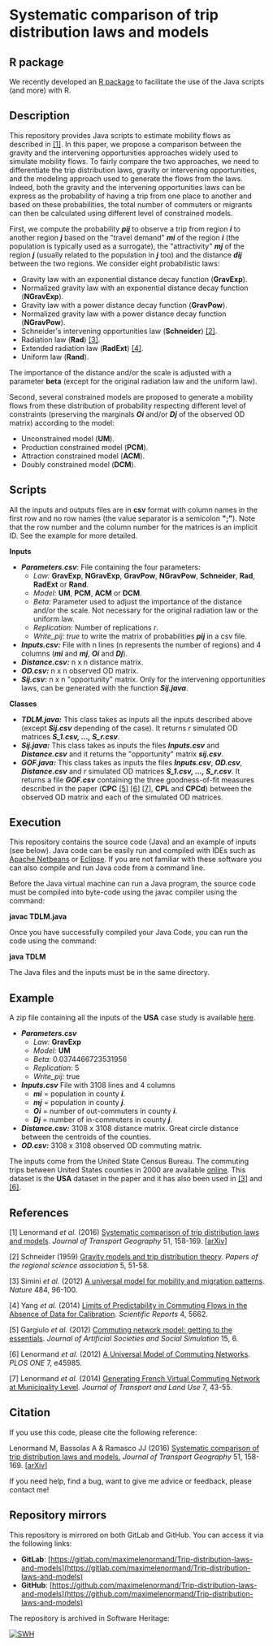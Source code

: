 # Systematic comparison of trip distribution laws and models

## R package

We recently developed an [R package](https://rtdlm.github.io/TDLM/) to 
facilitate the use of the Java scripts (and more) with R. 

## Description

This repository provides Java scripts to estimate mobility flows as described in 
[[1]](http://www.sciencedirect.com/science/article/pii/S0966692315002422). 
In this paper, we propose a comparison between the gravity and the intervening 
opportunities approaches widely used to simulate mobility flows. To fairly compare 
the two approaches, we need to differentiate the trip distribution laws, gravity 
or intervening opportunities, and the modeling approach used to generate the flows 
from the laws. Indeed, both the gravity and the intervening opportunities laws can 
be express as the probability of having a trip from one place to another and 
based on these probabilities, the total number of commuters or migrants can then 
be calculated using different level of constrained models.

First, we compute the probability ***pij*** to observe a trip from region ***i*** 
to another region ***j*** based on the "travel demand" ***mi*** of 
the region ***i*** (the population is typically used as a surrogate), the 
"attractivity" ***mj*** of the region ***j*** (usually related to the 
population in ***j*** too) and the distance ***dij*** between the two regions. 
We consider eight probabilistic laws:

* Gravity law with an exponential distance decay function (**GravExp**).
* Normalized gravity law with an exponential distance decay function (**NGravExp**).
* Gravity law with a power distance decay function (**GravPow**).
* Normalized gravity law with a power distance decay function (**NGravPow**).
* Schneider's intervening opportunities law (**Schneider**) [[2]](http://onlinelibrary.wiley.com/doi/10.1111/j.1435-5597.1959.tb01665.x/abstract).
* Radiation law (**Rad**) [[3]](http://www.nature.com/nature/journal/v484/n7392/full/nature10856.html).
* Extended radiation law (**RadExt**) [[4]](http://www.nature.com/srep/2014/140711/srep05662/full/srep05662.html).
* Uniform law (**Rand**).

The importance of the distance and/or the scale is adjusted with a parameter 
**beta** (except for the original radiation law and the uniform law).  

Second, several constrained models are proposed to generate a mobility flows
from these distribution of probability respecting different level of 
constraints (preserving the marginals ***Oi*** and/or ***Dj*** of the observed 
OD matrix) according to the model:
 
* Unconstrained model (**UM**).
* Production constrained model (**PCM**).
* Attraction constrained model (**ACM**).
* Doubly constrained model (**DCM**).

## Scripts

All the inputs and outputs files are in **csv** format with column names in 
the first row and no row names (the value separator is a semicolon **";"**). 
Note that the row number and the column number for the matrices is an implicit 
ID. See the example for more detailed. 

**Inputs**

* ***Parameters.csv***: File containing the four parameters:
   * *Law:* **GravExp**, **NGravExp**, **GravPow**, **NGravPow**, **Schneider**, **Rad**, **RadExt** or **Rand**.
   * *Model:* **UM**, **PCM**, **ACM** or **DCM**.
   * *Beta:* Parameter used to adjust the importance of the distance and/or the scale. Not necessary for the original radiation law or the uniform law.
   * *Replication:* Number of replications *r*.
   * *Write_pij:* *true* to write the matrix of probabilities ***pij*** in a csv file. 
* ***Inputs.csv:*** File with n lines (n represents the number of regions) and 4 columns (***mi*** and ***mj***, ***Oi*** and ***Dj***).
* ***Distance.csv:*** n x n distance matrix.
* ***OD.csv:*** n x n observed OD matrix.
* ***Sij.csv:*** n x n "opportunity" matrix. Only for the intervening opportunities laws, can be generated with the function ***Sij.java***.

**Classes**
 
* ***TDLM.java:*** This class takes as inputs all the inputs described above (except ***Sij.csv*** depending of the case). 
It returns *r* simulated OD matrices ***S_1.csv, ..., S_r.csv***.
* ***Sij.java:*** This class takes as inputs the files ***Inputs.csv*** and ***Distance.csv*** and it returns the "opportunity" matrix ***sij.csv***. 
* ***GOF.java:*** This class takes as inputs the files ***Inputs.csv***, ***OD.csv***, ***Distance.csv*** and *r* simulated OD matrices ***S_1.csv, ..., S_r.csv***. 
It returns a file ***GOF.csv*** containing the three goodness-of-fit measures described in the paper 
(**CPC** [[5]](http://jasss.soc.surrey.ac.uk/15/2/6.html) [[6]](http://journals.plos.org/plosone/article?id=10.1371/journal.pone.0045985) 
[[7]](https://www.jtlu.org/index.php/jtlu/article/view/360), **CPL** and **CPCd**) between the observed OD matrix and each of the simulated 
OD matrices. 

## Execution

This repository contains the source code (Java) and an example of inputs 
(see below). Java code can be easily run and compiled with IDEs such as 
[Apache Netbeans](https://netbeans.apache.org/) or [Eclipse](https://eclipse.org/). 
If you are not familiar with these software you can also compile and run Java 
code from a command line.

Before the Java virtual machine can run a Java program, the source code must be 
compiled into byte-code using the javac compiler using the command: 

**javac TDLM.java**

Once you have successfully compiled your Java Code, you can run the code using 
the command:

**java TDLM**

The Java files and the inputs must be in the same directory.

## Example

A zip file containing all the inputs of the **USA** case study is available 
[here](https://www.mmmycloud.com/index.php/s/g2XQjoJGX69kcw8). 

* ***Parameters.csv***
   * *Law:* **GravExp**
   * *Model:* **UM**
   * *Beta:* 0.0374466723531956
   * *Replication:* 5
   * *Write_pij:* true
* ***Inputs.csv*** File with 3108 lines and 4 columns
    * ***mi*** = population in county ***i***.
    * ***mj*** = population in county ***j***.
    * ***Oi*** = number of out-commuters in county ***i***.
    * ***Dj*** = number of in-commuters in county ***j***.
* ***Distance.csv:*** 3108 x 3108 distance matrix. Great circle distance between the centroids of the counties.
* ***OD.csv:*** 3108 x 3108 observed OD commuting matrix. 

The inputs come from the United State Census Bureau. The commuting trips between 
United States counties in 2000 are available 
[online](https://www2.census.gov/programs-surveys/decennial/tables/2000/county-to-county-worker-flow-files/). 
This dataset is the **USA** dataset in 
the paper and it has also been used in 
[[3]](http://www.nature.com/nature/journal/v484/n7392/full/nature10856.html) and 
[[6]](http://journals.plos.org/plosone/article?id=10.1371/journal.pone.0045985).

## References

[1] Lenormand *et al.* (2016) [Systematic comparison of trip distribution laws and models](http://www.sciencedirect.com/science/article/pii/S0966692315002422). 
*Journal of Transport Geography* 51, 158-169. [[arXiv](https://arxiv.org/abs/1506.04889)]

[2] Schneider (1959) [Gravity models and trip distribution theory](http://onlinelibrary.wiley.com/doi/10.1111/j.1435-5597.1959.tb01665.x/abstract). 
*Papers of the regional science association* 5, 51-58.

[3] Simini *et al.* (2012) [A universal model for mobility and migration patterns](http://www.nature.com/nature/journal/v484/n7392/full/nature10856.html). 
*Nature* 484, 96-100. 

[4] Yang *et al.* (2014) [Limits of Predictability in Commuting Flows in the Absence of Data for Calibration](http://www.nature.com/srep/2014/140711/srep05662/full/srep05662.html). 
*Scientific Reports* 4, 5662.

[5] Gargiulo *et al.* (2012) [Commuting network model: getting to the essentials](http://jasss.soc.surrey.ac.uk/15/2/6.html). 
*Journal of Artificial Societies and Social Simulation* 15, 6.

[6] Lenormand *et al.* (2012) [A Universal Model of Commuting Networks](http://journals.plos.org/plosone/article?id=10.1371/journal.pone.0045985). 
*PLOS ONE* 7, e45985.

[7] Lenormand *et al.* (2014) [Generating French Virtual Commuting Network at Municipality Level](https://www.jtlu.org/index.php/jtlu/article/view/360). 
*Journal of Transport and Land Use* 7, 43-55.

## Citation

If you use this code, please cite the following reference:

Lenormand M, Bassolas A & Ramasco JJ (2016) [Systematic comparison of trip distribution laws and models.](http://www.sciencedirect.com/science/article/pii/S0966692315002422) 
*Journal of Transport Geography* 51, 158-169. [[arXiv](https://arxiv.org/abs/1506.04889)]

If you need help, find a bug, want to give me advice or feedback, please contact me!

## Repository mirrors

This repository is mirrored on both GitLab and GitHub. You can access it via the following links:

- **GitLab**: [https://gitlab.com/maximelenormand/Trip-distribution-laws-and-models](https://gitlab.com/maximelenormand/Trip-distribution-laws-and-models)  
- **GitHub**: [https://github.com/maximelenormand/Trip-distribution-laws-and-models](https://github.com/maximelenormand/Trip-distribution-laws-and-models)  

The repository is archived in Software Heritage:

[![SWH](https://archive.softwareheritage.org/badge/origin/https://github.com/maximelenormand/Trip-distribution-laws-and-models/)](https://archive.softwareheritage.org/browse/origin/?origin_url=https://github.com/maximelenormand/Trip-distribution-laws-and-models)

